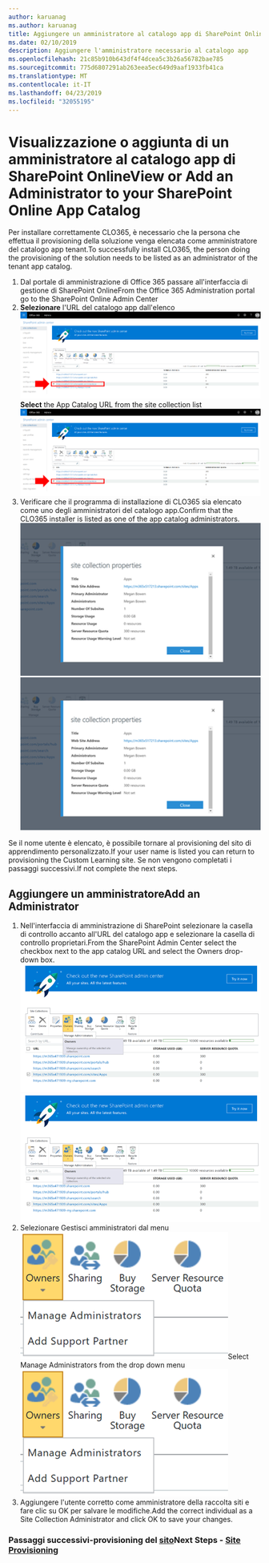 ```yaml
---
author: karuanag
ms.author: karuanag
title: Aggiungere un amministratore al catalogo app di SharePoint Online
ms.date: 02/10/2019
description: Aggiungere l'amministratore necessario al catalogo app
ms.openlocfilehash: 21c85b910b643df4f4dcea5c3b26a56782bae785
ms.sourcegitcommit: 775d6807291ab263eea5ec649d9aaf1933fb41ca
ms.translationtype: MT
ms.contentlocale: it-IT
ms.lasthandoff: 04/23/2019
ms.locfileid: "32055195"
---
```

# <a name="view-or-add-an-administrator-to-your-sharepoint-online-app-catalog"></a><span data-ttu-id="6847f-103">Visualizzazione o aggiunta di un amministratore al catalogo app di SharePoint Online</span><span class="sxs-lookup"><span data-stu-id="6847f-103">View or Add an Administrator to your SharePoint Online App Catalog</span></span>

<span data-ttu-id="6847f-104">Per installare correttamente CLO365, è necessario che la persona che effettua il provisioning della soluzione venga elencata come amministratore del catalogo app tenant.</span><span class="sxs-lookup"><span data-stu-id="6847f-104">To successfully install CLO365, the person doing the provisioning of the solution needs to be listed as an administrator of the tenant app catalog.</span></span>

1. <span data-ttu-id="6847f-105">Dal portale di amministrazione di Office 365 passare all'interfaccia di gestione di SharePoint Online</span><span class="sxs-lookup"><span data-stu-id="6847f-105">From the Office 365 Administration portal go to the SharePoint Online Admin Center</span></span>
1. <span data-ttu-id="6847f-106">**Selezionare** l'URL del catalogo app dall'elenco ![raccolta siti appadmin_url. png](media/appadmin_url.png)</span><span class="sxs-lookup"><span data-stu-id="6847f-106">**Select** the App Catalog URL from the site collection list ![appadmin_url.png](media/appadmin_url.png)</span></span>
1. <span data-ttu-id="6847f-107">Verificare che il programma di installazione di CLO365 sia elencato come uno degli amministratori del catalogo app.</span><span class="sxs-lookup"><span data-stu-id="6847f-107">Confirm that the CLO365 installer is listed as one of the app catalog administrators.</span></span>
<span data-ttu-id="6847f-108">![appadmin_dialog. png](media/appadmin_dialog.png)</span><span class="sxs-lookup"><span data-stu-id="6847f-108">![appadmin_dialog.png](media/appadmin_dialog.png)</span></span>

<span data-ttu-id="6847f-109">Se il nome utente è elencato, è possibile tornare al provisioning del sito di apprendimento personalizzato.</span><span class="sxs-lookup"><span data-stu-id="6847f-109">If your user name is listed you can return to provisioning the Custom Learning site.</span></span>  <span data-ttu-id="6847f-110">Se non vengono completati i passaggi successivi.</span><span class="sxs-lookup"><span data-stu-id="6847f-110">If not complete the next steps.</span></span> 

## <a name="add-an-administrator"></a><span data-ttu-id="6847f-111">Aggiungere un amministratore</span><span class="sxs-lookup"><span data-stu-id="6847f-111">Add an Administrator</span></span>

1. <span data-ttu-id="6847f-112">Nell'interfaccia di amministrazione di SharePoint selezionare la casella di controllo accanto all'URL del catalogo app e selezionare la casella di controllo proprietari.</span><span class="sxs-lookup"><span data-stu-id="6847f-112">From the SharePoint Admin Center select the checkbox next to the app catalog URL and select the Owners drop-down box.</span></span>
<span data-ttu-id="6847f-113">![appadmin_owner. png](media/appadmin_owner.png)</span><span class="sxs-lookup"><span data-stu-id="6847f-113">![appadmin_owner.png](media/appadmin_owner.png)</span></span>
1. <span data-ttu-id="6847f-114">Selezionare Gestisci amministratori dal menu ![a discesa appadmin_owner. png](media/appadmin_manage.png)</span><span class="sxs-lookup"><span data-stu-id="6847f-114">Select Manage Administrators from the drop down menu ![appadmin_owner.png](media/appadmin_manage.png)</span></span>
1. <span data-ttu-id="6847f-115">Aggiungere l'utente corretto come amministratore della raccolta siti e fare clic su OK per salvare le modifiche.</span><span class="sxs-lookup"><span data-stu-id="6847f-115">Add the correct individual as a Site Collection Administrator and click OK to save your changes.</span></span>

### <a name="next-steps---site-provisioninginstallsitepackagemd"></a><span data-ttu-id="6847f-116">Passaggi successivi-provisioning del [sito](installsitepackage.md)</span><span class="sxs-lookup"><span data-stu-id="6847f-116">Next Steps - [Site Provisioning](installsitepackage.md)</span></span>
